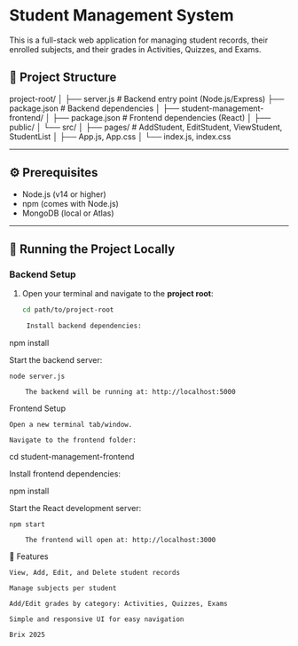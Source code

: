 # Student Management System

This is a full-stack web application for managing student records, their enrolled subjects, and their grades in Activities, Quizzes, and Exams.

## 📁 Project Structure

project-root/
│
├── server.js # Backend entry point (Node.js/Express)
├── package.json # Backend dependencies
│
├── student-management-frontend/
│ ├── package.json # Frontend dependencies (React)
│ ├── public/
│ └── src/
│ ├── pages/ # AddStudent, EditStudent, ViewStudent, StudentList
│ ├── App.js, App.css
│ └── index.js, index.css


---

## ⚙️ Prerequisites

- Node.js (v14 or higher)
- npm (comes with Node.js)
- MongoDB (local or Atlas)

---

## 🚀 Running the Project Locally

### Backend Setup

1. Open your terminal and navigate to the **project root**:

   ```bash
   cd path/to/project-root

    Install backend dependencies:

npm install

Start the backend server:

    node server.js

        The backend will be running at: http://localhost:5000

Frontend Setup

    Open a new terminal tab/window.

    Navigate to the frontend folder:

cd student-management-frontend

Install frontend dependencies:

npm install

Start the React development server:

    npm start

        The frontend will open at: http://localhost:3000

🧪 Features

    View, Add, Edit, and Delete student records

    Manage subjects per student

    Add/Edit grades by category: Activities, Quizzes, Exams

    Simple and responsive UI for easy navigation

    Brix 2025